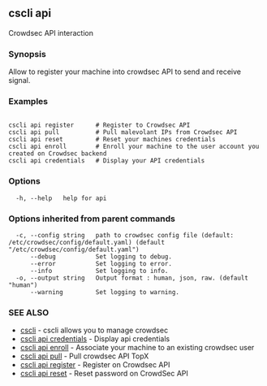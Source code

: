 ## cscli api

Crowdsec API interaction

### Synopsis


Allow to register your machine into crowdsec API to send and receive signal.
		

### Examples

```

cscli api register      # Register to Crowdsec API
cscli api pull          # Pull malevolant IPs from Crowdsec API
cscli api reset         # Reset your machines credentials
cscli api enroll        # Enroll your machine to the user account you created on Crowdsec backend
cscli api credentials   # Display your API credentials

```

### Options

```
  -h, --help   help for api
```

### Options inherited from parent commands

```
  -c, --config string   path to crowdsec config file (default: /etc/crowdsec/config/default.yaml) (default "/etc/crowdsec/config/default.yaml")
      --debug           Set logging to debug.
      --error           Set logging to error.
      --info            Set logging to info.
  -o, --output string   Output format : human, json, raw. (default "human")
      --warning         Set logging to warning.
```

### SEE ALSO

* [cscli](cscli.md)	 - cscli allows you to manage crowdsec
* [cscli api credentials](cscli_api_credentials.md)	 - Display api credentials
* [cscli api enroll](cscli_api_enroll.md)	 - Associate your machine to an existing crowdsec user
* [cscli api pull](cscli_api_pull.md)	 - Pull crowdsec API TopX
* [cscli api register](cscli_api_register.md)	 - Register on Crowdsec API
* [cscli api reset](cscli_api_reset.md)	 - Reset password on CrowdSec API


